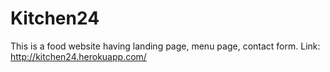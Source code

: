 # Kitchen24
This is a food website having landing page, menu page, contact form.
Link: http://kitchen24.herokuapp.com/
